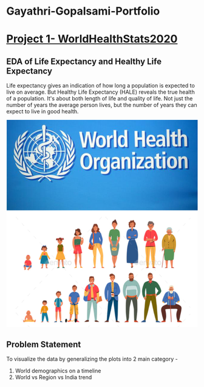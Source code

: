 # Gayathri-Gopalsami-Portfolio


# [Project 1- WorldHealthStats2020](https://github.com/gayathrig21/WorldHealthStats2020)

  ## EDA of Life Expectancy and Healthy Life Expectancy

  Life expectancy gives an indication of how long a population is expected to live on average. 
  But Healthy Life Expectancy (HALE) reveals the true health of a population. It's about both length of life and quality of life. Not just the number of years the average person lives, but the number of years they can expect to live in good health.

  ![alt text](https://github.com/gayathrig21/WorldHealthStats2020/blob/main/LEvsHALE.png?raw=true)

  ## Problem Statement 

  To visualize the data by generalizing the plots into 2 main category -
  1) World demographics on a timeline
  2) World vs Region vs India trend
